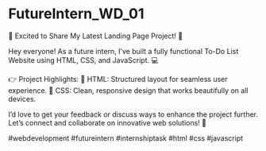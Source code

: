 # FutureIntern_WD_01

🌟 Excited to Share My Latest Landing Page Project! 🌟

Hey everyone! As a future intern, I’ve built a fully functional To-Do List Website using HTML, CSS, and JavaScript. 💻

👉 Project Highlights:
🔹 HTML: Structured layout for seamless user experience.
🔹 CSS: Clean, responsive design that works beautifully on all devices.

I’d love to get your feedback or discuss ways to enhance the project further. Let’s connect and collaborate on innovative web solutions! 🚀

#webdevelopment #futureintern #internshiptask #html #css #javascript
